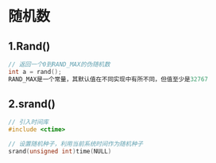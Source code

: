 # 随机数

## 1.Rand()

```c++
// 返回一个0到RAND_MAX的伪随机数
int a = rand(); 
RAND_MAX是一个常量，其默认值在不同实现中有所不同，但值至少是32767

```



## 2.srand()

```c++
// 引入时间库
#include <ctime>

// 设置随机种子，利用当前系统时间作为随机种子
srand(unsigned int)time(NULL) 
```

